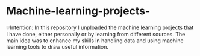 # Machine-learning-projects-
💡Intention: In this repository I unploaded the machine learning projects that I have done, either personally or by learning from different sources. The main idea was to enhance my skills in handling data
and using machine learning tools to draw useful information.

